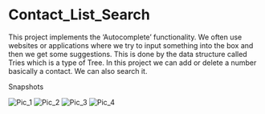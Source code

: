 # Contact_List_Search
This project implements the ‘Autocomplete’ functionality. We often use websites or applications where we try to input something into the box and then we get some suggestions. This is done by the data structure called Tries which is a type of Tree. In this project we can add or delete a number basically a contact. We can also search it.


Snapshots

![Pic_1](https://user-images.githubusercontent.com/62996382/107981851-efba6c80-6fe8-11eb-843d-410d125fc3d5.png)
![Pic_2](https://user-images.githubusercontent.com/62996382/107981853-f0eb9980-6fe8-11eb-8cf7-4f449d22ab22.png)
![Pic_3](https://user-images.githubusercontent.com/62996382/107981855-f1843000-6fe8-11eb-9f58-dd7a735380f4.png)
![Pic_4](https://user-images.githubusercontent.com/62996382/107981856-f21cc680-6fe8-11eb-8082-225ce2d1a237.png)

